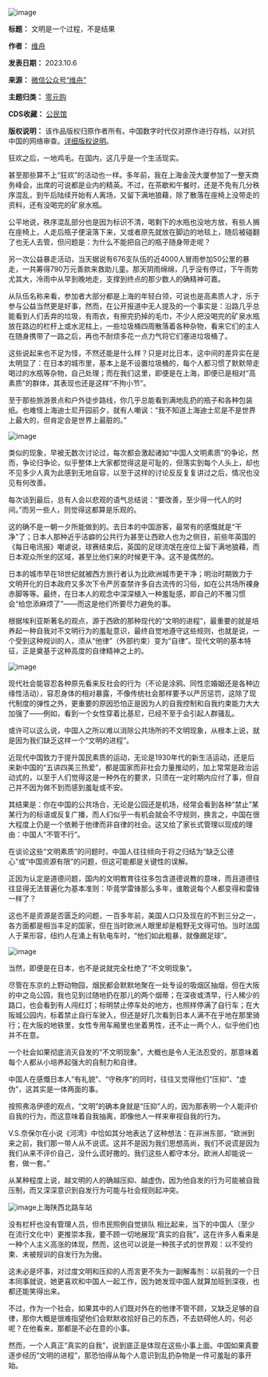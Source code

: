 ![image](https://chinadigitaltimes.net/chinese/files/2023/10/post-700910-652061fd890be.png)




**标题：** 文明是一个过程，不是结果  

**作者：** [维舟](https://chinadigitaltimes.net/space/维舟)  

**发表日期：** 2023.10.6  

**来源：** [微信公众号“维舟”](https://web.archive.org/web/https://mp.weixin.qq.com/s/6OG_wsWTpWjuGo8Yz0JvDg)  

**主题归类：** [零元购](https://chinadigitaltimes.net/space/零元购)  

**CDS收藏：** [公民馆](https://chinadigitaltimes.net/space/%E5%85%AC%E6%B0%91%E9%A6%86)  

**版权说明：** 该作品版权归原作者所有。中国数字时代仅对原作进行存档，以对抗中国的网络审查。[详细版权说明](https://chinadigitaltimes.net/chinese/copyright)。


狂欢之后，一地鸡毛。在国内，这几乎是一个生活现实。


甚至那些算不上“狂欢”的活动也一样。多年前，我在上海金茂大厦参加了一整天商务峰会，出席的可说都是业内的精英。不过，在茶歇和午餐时，还是不免有几分秩序混乱，到午后陆续开始有人离场，又留下满地狼藉，除了散落在座椅上没带走的资料，还有没喝完的矿泉水瓶。


公平地说，秩序混乱部分也是因为标识不清，喝剩下的水瓶也没地方放，有些人搁在座椅上，人走后瓶子便滚落下来，又或者原先就放在脚边的地毯上，随后被碰翻了也无人去管，但问题是：为什么不能把自己的瓶子随身带走呢？


另一次公益暴走活动，当天据说有676支队伍的近4000人冒雨参加50公里的暴走，一共筹得790万元善款来救助儿童。那天阴雨绵绵，几乎没有停过，下午雨势尤其大，冷雨中从早到晚地走，支撑到终点的那少数人的确精神可嘉。


从队伍名称来看，参加者大部分都是上海的年轻白领，可说也是高素质人才，乐于参与公益当然更是好事，然而，在公开报道中无人提及的一个事实是：沿路几乎总能看到人们丢弃的垃圾，有雨衣，有擦完扔掉的毛巾，不少人把没喝完的矿泉水瓶放在路边的栏杆上或水泥柱上，一些垃圾桶四周散落着各种杂物，看来它们的主人在随身携带了一路之后，再也不耐烦多花一点力气将它们塞进垃圾桶了。


这些说起来也不足为怪，不然还能是什么样？只是对比日本，这中间的差异实在是太明显了：在日本的城市里，基本上是不设置垃圾桶的，每个人都习惯了默默带走喝过的水瓶等杂物，自己处理；而在我们这里，即便是在上海，即便已是相对“高素质”的群体，其表现也还是这样“不拘小节”。


至于那些旅游景点和户外徒步路线，你几乎总能看到满地乱扔的瓶子和各种包装纸。也难怪上海迪士尼开园前夕，就有人嘲讽：“我不知道上海迪士尼是不是世界上最大的，但肯定会是世界上最脏的。”


![image](https://chinadigitaltimes.net/chinese/files/2023/10/post-700910-652061fd9134b.)


类似的现象，早被无数次讨论过，每次都会激起诸如“中国人文明素质”的争论，然而，争论归争论，似乎整体上大家都觉得这是可耻的，但落实到每个人头上，却也不见多少人真为此感到无地自容，以至于这样的讨论反反复复讲过之后，情况也没见有何改善。


每次谈到最后，总有人会以悲观的语气总结说：“要改善，至少得一代人的时间。”而另一些人，则觉得这都算是乐观的。


这的确不是一朝一夕所能做到的。去日本的中国游客，最常有的感慨就是“干净”了；日本人那种近乎洁癖的公共行为甚至让西欧人也为之侧目，前些年英国的《每日电讯报》嘲谑说，球赛结束后，英国的足球流氓在座位上留下满地狼藉，而日本观众所坐的区域，甚至比他们来的时候更干净。这不是偶然的。


日本的城市早在18世纪就被西方旅行者认为比欧洲城市更干净；明治时期致力于文明开化的日本政府又多次下令严厉查禁许多自古流传的习俗，如在公共场所裸身赤脚等等。最终，在日本人的观念中深深植入一种羞耻感，即自己的不雅习惯会“给您添麻烦了”——而这是他们所要尽力避免的事。


根据埃利亚斯著名的观点，源于西欧的那种现代的“文明的进程”，最重要的就是培养起一种自我对不文明行为的羞耻意识，最终自觉地遵守这些规则，也就是说，一个受到这种规训的人，须从“他律”（外部约束）变为“自律”。现代文明的基本特征，正是奠基于这种高度的自律精神之上的。


![image](https://chinadigitaltimes.net/chinese/files/2023/10/post-700910-652061fd97658.)


现代社会能容忍各种原先看来反社会的行为（不论是涂鸦、同性恋婚姻还是各种边缘性活动），容忍身体的相对暴露，不像传统社会那样要予以严厉惩罚，这除了现代制度的弹性之外，更重要的原因恐怕正是因为人的自我控制和自我约束能力大大加强了——例如，看到一个女性穿着比基尼，已经不至于会引起人群骚乱。


或许可以这么说，中国人之所以难以消除公共场所的不文明现象，从根本上说，就是因为我们缺乏这样一个“文明的进程”。


近现代中国致力于提升国民素质的运动，无论是1930年代的新生活运动，还是后来新中国的“五讲四美三热爱”，都是国家而非社会力量推动的，加上常常是政治运动式的，以至于人们觉得这是一种外在的要求，只须在一定时期内应付了事，但自己并不因为做不到而感到羞耻或不安。


其结果是：你在中国的公共场合，无论是公园还是机场，经常会看到各种“禁止”某某行为的标语或反复广播，而人们似乎一有机会就会不守规则，换言之，中国在很大程度上仍是一个依赖于他律而非自律的社会。这又给了家长式管理以现成的理由：中国人“不管不行”。


在谈论这些“文明素质”的问题时，中国人往往倾向于将之归结为“缺乏公德心”或“中国资源有限”的问题，但这可能都是关键性的误解。


正因为认定是道德问题，国内的文明教育往往多包含道德说教的意味，而且道德往往显得无法普遍化为基本准则：毕竟学雷锋那么多年，谁敢说每个人都变得和雷锋一样了？


这也不是资源是否匮乏的问题，一百多年前，美国人口只及现在的不到三分之一，各方面都是相当丰足的国家，但在当时欧洲人眼里却是粗野无文得可怕。当时法国人于莱形容，纽约人在涌上有轨电车时，“他们如此粗暴，就像踢足球”。


![image](https://chinadigitaltimes.net/chinese/files/2023/10/post-700910-652061fd9eba6.)


当然，即便是在日本，也不是说就完全杜绝了“不文明现象”。


尽管在东京的上野动物园，烟民都会默默地聚在一处专设的吸烟区抽烟，但在大阪的中之岛公园，我也见到过随地扔在那儿的两个烟蒂；在深夜或清早，行人稀少的路口，也会看到有人闯红灯；标明禁止停车处的地方，也照样停满了自行车；在大阪城公园内，标着禁止自行车驶入，但还是好几次看到日本人满不在乎地在那里骑行；在大阪的地铁里，女性专用车厢里也坐着男性，还不止一两个人，似乎他们也并不在意。


一个社会如果彻底消灭自发的“不文明现象”，大概也是令人无法忍受的，那意味着每个人都从小培养起强大的自制力和自律。


中国人在感慨日本人“有礼貌”、“守秩序”的同时，往往又觉得他们“压抑”、“虚伪”，这其实是一体两面的事。


按照弗洛伊德的观点，“文明”的确本身就是“压抑”人的，因为那表明一个人能评价自我的行为，而这意味着自我抽离，即像他人一样来审视自我的行为。


V.S.奈保尔在小说《河湾》中恰如其分地表达了这种想法：在非洲东部，“欧洲到来之前，我们那一带人从不说谎。这并不是因为我们思想高尚，我们不说谎是因为我们从来不评价自己，没什么谎好撒的。我们这些人都守本分。欧洲人却能说一套，做一套。”


从某种程度上说，越文明的人的确越压抑、越虚伪，因为他自发的行为可能被自我压制，而又深深意识到自发行为可能与社会规则起冲突。


![image](https://chinadigitaltimes.net/chinese/files/2023/10/post-700910-652061fda6ae9.)上海陕西北路车站  

没有栏杆也没有管理人员，但市民照例自觉排队
相比起来，当下的中国人（至少在流行文化中）更推崇本我，要不顾一切地展现“真实的自我”，这在许多人看来是一种个人主义高涨的体现，然而，这也可以说是一种孩子式的世界观：以不受约束、未被规训的自发行为为傲。


这未必是坏事，对过度文明和压抑的人而言更不失为一副解毒剂：以前我的一个日本同事就说，她更喜欢和中国人一起工作，因为她发现中国人就算加班到深夜，也都还能笑得出来。


不过，作为一个社会，如果其中的人们既对外在的他律不管不顾，又缺乏足够的自律，那你大概是很难指望他们会默默收拾好自己的东西，不去妨碍他人的，何必呢？在他看来，那都是不必在意的小事。


然而，一个人真正“真实的自我”，说到底正是体现在这些小事上面。中国如果真要逐步经历“文明的进程”，那恐怕得从每个人意识到乱扔杂物是一件可羞耻的事开始。




